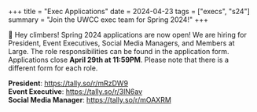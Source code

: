 +++
title = "Exec Applications"
date = 2024-04-23
tags = ["execs", "s24"]
summary = "Join the UWCC exec team for Spring 2024!"
+++

🧗 Hey climbers! Spring 2024 applications are now open! We are hiring for President, Event Executives, Social Media Managers, and Members at Large. The role responsibilities can be found in the application form. Applications close **April 29th at 11:59PM**. Please note that there is a different form for each role.

**President**: https://tally.so/r/mRzDW9  
**Event Executive**: https://tally.so/r/3lN6av  
**Social Media Manager**: https://tally.so/r/mOAXRM
